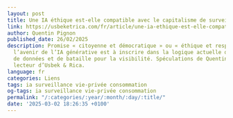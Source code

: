 ```yaml
---
layout: post
title: Une IA éthique est-elle compatible avec le capitalisme de surveillance ?
link: https://usbeketrica.com/fr/article/une-ia-ethique-est-elle-compatible-avec-le-capitalisme-de-surveillance
author: Quentin Pignon
published_date: 26/02/2025
description: Promise « citoyenne et démocratique » ou « éthique et responsable »,
  l’avenir de l’IA générative est à inscrire dans la logique actuelle de captation
  de données et de bataille pour la visibilité. Spéculations de Quentin Pignon, fidèle
  lecteur d’Usbek & Rica.
language: fr
categories: Liens
tags: ia surveillance vie-privée consommation
og-tags: ia surveillance vie-privée consommation
permalink: "/:categories/:year/:month/:day/:title/"
date: '2025-03-02 18:26:35 +0100'
---
```


